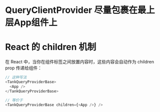 # QueryClientProvider 尽量包裹在最上层App组件上

# React 的 children 机制
在 React 中，当你在组件标签之间放置内容时，这些内容会自动作为 children prop 传递给组件：
```javascript
// 这种写法
<TankQueryProviderBase>
  <App />
</TankQueryProviderBase>

// 等价于
<TankQueryProviderBase children={<App />} />
```